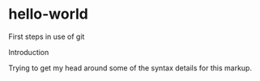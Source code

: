 # hello-world
First steps in use of git

Introduction

Trying to get my head around some of the syntax details for this markup.

